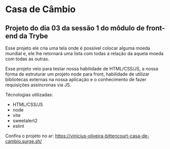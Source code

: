 # Casa de Câmbio

## Projeto do dia 03 da sessão 1 do môdulo de front-end da Trybe

Esse projeto ele cria uma tela onde é possível colocar alguma moeda mundial e, ele lhe retornará uma lista com todas a relação da aquela moeda com todas as outras.

Esse projeto veio para testar nossa habilidade de HTML/CSS/JS, a nossa forma de estruturar um projeto node para front, habilidade de utilizar bibliotecas externas na nossa aplicação e o conhecimento de fazer requisições assíncronas via JS.

Técnologias utilizadas:
  - HTML/CSS/JS
  - node
  - vite
  - sweetalert2
  - eslint

Confira o projeto no ar: https://vinicius-oliveira-bittencourt-casa-de-cambio.surge.sh/
